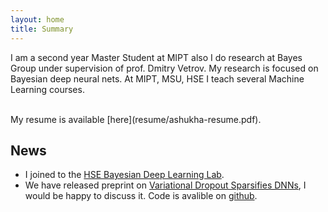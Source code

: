 ```yaml
---
layout: home
title: Summary
---
```


I am a second year Master Student at MIPT also I do research at Bayes Group under supervision of prof. Dmitry Vetrov. My research is focused on Bayesian deep neural nets. At MIPT, MSU, HSE I teach several Machine Learning courses. 

<br />
My resume is available [here](resume/ashukha-resume.pdf).

## News 
- I joined to the [HSE Bayesian Deep Learning Lab](https://cs.hse.ru/en/big-data/bayeslab).
- We have released preprint on [Variational Dropout Sparsifies DNNs](https://arxiv.org/abs/1701.05369), I would be happy to discuss it. Code is avalible on [github](https://github.com/ars-ashuha/variational-dropout-sparsifies-dnn).
